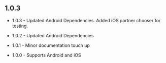## 1.0.3

* 1.0.3 - Updated Android Dependencies.
          Added iOS partner chooser for testing.

* 1.0.2 - Updated Android Dependencies

* 1.0.1 - Minor documentation touch up

* 1.0.0 - Supports Android and iOS